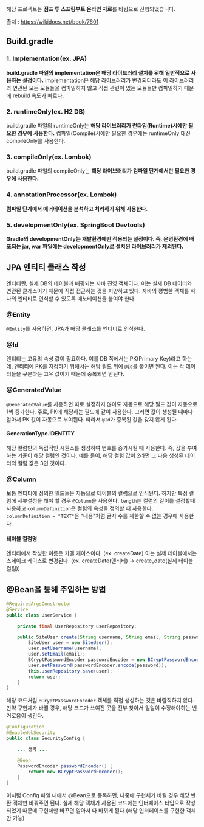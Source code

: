 해당 프로젝트는 **점프 투 스프링부트 온라인 자료**를 바탕으로 진행되었습니다.

출처 : https://wikidocs.net/book/7601

## Build.gradle
### 1. Implementation(ex. JPA)
**build.gradle 파일의 implementation은 해당 라이브러리 설치를 위해 일반적으로 사용하는 설정이다.** implementation은 해당 라이브러리가 변경되더라도 이 라이브러리와 연관된 모든 모듈들을 컴파일하지 않고 직접 관련이 있는 모듈들만 컴파일하기 때문에 rebuild 속도가 빠르다.
### 2. runtimeOnly(ex. H2 DB)
build.gradle 파일의 runtimeOnly는 **해당 라이브러리가 런타임(Runtime)시에만 필요한 경우에 사용한다.** 컴파일(Compile)시에만 필요한 경우에는 runtimeOnly 대신 compileOnly를 사용한다.
### 3. compileOnly(ex. Lombok)
build.gradle 파일의 compileOnly는 **해당 라이브러리가 컴파일 단계에서만 필요한 경우에 사용한다.**
### 4. annotationProcessor(ex. Lombok)
**컴파일 단계에서 애너테이션을 분석하고 처리하기 위해 사용한다.**
### 5. developmentOnly(ex. SpringBoot Devtools)
**Gradle의 developmentOnly는 개발환경에만 적용되는 설정이다. 즉, 운영환경에 배포되는 jar, war 파일에는 developmentOnly로 설치된 라이브러리가 제외된다.**

## JPA 엔티티 클래스 작성
엔티티란, 실제 DB의 테이블과 매핑되는 자바 진영 객체이다. 이는 실제 DB 데이터와
연관된 클래스이기 때문에 직접 접근하는 것을 지양하고 있다. 자바의 평범한 객체를
하나의 엔티티로 인식할 수 있도록 애노테이션을 붙여야 한다.
### @Entity
`@Entity`를 사용하면, JPA가 해당 클래스를 엔티티로 인식한다.
### @Id
엔티티는 고유의 속성 값이 필요하다. 이를 DB 쪽에서는 PK(Primary Key)라고 하는데,
엔티티에 PK를 지정하기 위해서는 해당 필드 위에 `@Id`를 붙이면 된다. 이는 각 데이터들을 구분하는 고유 값이기 때문에
중복되면 안된다.
### @GeneratedValue
`@GeneratedValue`를 사용하면 따로 설정하지 않아도 자동으로 해당 필드 값이 자동으로 1씩 증가한다.
주로, PK에 해당하는 필드에 같이 사용한다. 그러면 값이 생성될 때마다 알아서 PK 값이 자동으로 부여된다.
따라서 `@Id`가 중복된 값을 갖지 않게 된다.
#### GenerationType.IDENTITY
해당 컬럼만의 독립적인 시퀀스를 생성하여 번호를 증가시킬 때 사용한다. 즉, 값을 부여하는 기준이 해당 컬럼인 것이다.
예를 들어, 해당 컬럼 값이 2라면 그 다음 생성된 데이터의 컬럼 값은 3인 것이다.
### @Column
보통 엔티티에 정의한 필드들은 자동으로 테이블의 컬럼으로 인식된다. 하지만 특정 컬럼에 세부설정을 해야 할 경우
`@Column`을 사용한다. `length`는 컬럼의 길이를 설정할때 사용하고 `columnDefinition`은 컬럼의 속성을 정의할 때 사용한다. 
`columnDefinition = "TEXT"`은 "내용"처럼 글자 수를 제한할 수 없는 경우에 사용한다.
#### 테이블 컬럼명
엔티티에서 작성한 이름은 카멜 케이스이다. (ex. createDate) 이는 실제 테이블에서는
스네이크 케이스로 변경된다. (ex. createDate(엔티티) -> create_date(실제 테이블 컬럼))

## @Bean을 통해 주입하는 방법
```java
@RequiredArgsConstructor
@Service
public class UserService {

    private final UserRepository userRepository;

    public SiteUser create(String username, String email, String password) {
        SiteUser user = new SiteUser();
        user.setUsername(username);
        user.setEmail(email);
        BCryptPasswordEncoder passwordEncoder = new BCryptPasswordEncoder();
        user.setPassword(passwordEncoder.encode(password));
        this.userRepository.save(user);
        return user;
    }
}
```
해당 코드처럼 `BCryptPasswordEncoder` 객체를 직접 생성하는 것은 바람직하지 않다. 만약 구현체가 바뀔 경우, 해당 코드가 쓰여진 곳을
전부 찾아서 일일이 수정해야하는 번거로움이 생긴다.
```java
@Configuration
@EnableWebSecurity
public class SecurityConfig {

    ... 생략 ...

    @Bean
    PasswordEncoder passwordEncoder() {
        return new BCryptPasswordEncoder();
    }
}
```
이처럼 Config 파일 내에서 @Bean으로 등록하면, 나중에 구현체가 바뀔 경우 해당 반환 객체만 바꿔주면 된다. 실제 해당 객체가 사용된 코드에는
인터페이스 타입으로 작성되었기 때문에 구현체만 바꾸면 알아서 다 바뀌게 된다.(해당 인터페이스를 구현한 객체만 가능)
